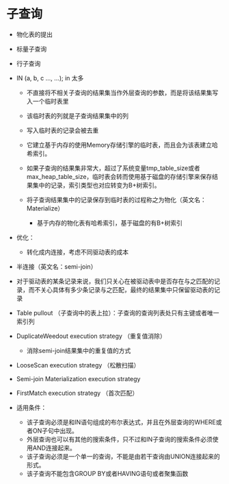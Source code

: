 # 子查询

- 物化表的提出

- 标量子查询
- 行子查询


- IN (a, b, c ..., ...); in 太多
  - 不直接将不相关子查询的结果集当作外层查询的参数，而是将该结果集写入一个临时表里
  - 该临时表的列就是子查询结果集中的列
  - 写入临时表的记录会被去重
  - 它建立基于内存的使用Memory存储引擎的临时表，而且会为该表建立哈希索引。
  - 如果子查询的结果集非常大，超过了系统变量tmp_table_size或者max_heap_table_size，临时表会转而使用基于磁盘的存储引擎来保存结果集中的记录，索引类型也对应转变为B+树索引。

  - 将子查询结果集中的记录保存到临时表的过程称之为物化（英文名：Materialize）
    - 基于内存的物化表有哈希索引，基于磁盘的有B+树索引

- 优化：
  - 转化成内连接，考虑不同驱动表的成本

-  半连接（英文名：semi-join）
  - 对于驱动表的某条记录来说，我们只关心在被驱动表中是否存在与之匹配的记录，而不关心具体有多少条记录与之匹配，最终的结果集中只保留驱动表的记录
  - Table pullout （子查询中的表上拉）：子查询的查询列表处只有主键或者唯一索引列
  - DuplicateWeedout execution strategy （重复值消除）
    - 消除semi-join结果集中的重复值的方式
  - LooseScan execution strategy （松散扫描）

  - Semi-join Materialization execution strategy

  - FirstMatch execution strategy （首次匹配）

  - 适用条件：
    - 该子查询必须是和IN语句组成的布尔表达式，并且在外层查询的WHERE或者ON子句中出现。
    - 外层查询也可以有其他的搜索条件，只不过和IN子查询的搜索条件必须使用AND连接起来。
    - 该子查询必须是一个单一的查询，不能是由若干查询由UNION连接起来的形式。
    - 该子查询不能包含GROUP BY或者HAVING语句或者聚集函数
